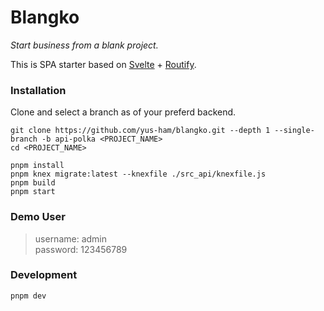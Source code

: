 # Blangko
<i>Start business from a blank project.</i>

This is SPA starter based on [Svelte](https://svelte.dev) + [Routify](https://routify.dev).


### Installation
Clone and select a branch as of your preferd backend.

```
git clone https://github.com/yus-ham/blangko.git --depth 1 --single-branch -b api-polka <PROJECT_NAME>
cd <PROJECT_NAME>

pnpm install
pnpm knex migrate:latest --knexfile ./src_api/knexfile.js 
pnpm build
pnpm start
```


### Demo User
> username: admin<br> password: 123456789


### Development
```
pnpm dev
```
